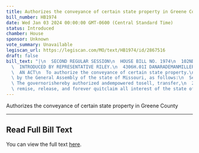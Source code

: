 ```yaml
---
title: Authorizes the conveyance of certain state property in Greene County
bill_number: HB1974
date: Wed Jan 03 2024 00:00:00 GMT-0600 (Central Standard Time)
status: Introduced
chamber: House
sponsor: Unknown
vote_summary: Unavailable
legiscan_url: https://legiscan.com/MO/text/HB1974/id/2867516
draft: false
bill_text: "|\n  SECOND REGULAR SESSION\n  HOUSE BILL NO. 1974\n  102ND GENERAL ASSEMBLY\n\
  \  INTRODUCED BY REPRESENTATIVE RILEY.\n  4306H.01I DANARADEMANMILLER,ChiefClerk\n\
  \  AN ACT\n  To authorize the conveyance of certain state property.\n  Be it enacted\
  \ by the General Assembly of the state of Missouri, as follows:\n  Section1. 1.\
  \ The governorishereby authorized andempowered tosell, transfer,\n  2 grant, convey,\
  \ remise, release, and forever quitclaim all interest of the state of Missouri"
---
```

Authorizes the conveyance of certain state property in Greene County

---

## Read Full Bill Text

You can view the full text [here](https://legiscan.com/MO/text/HB1974/id/2867516).
